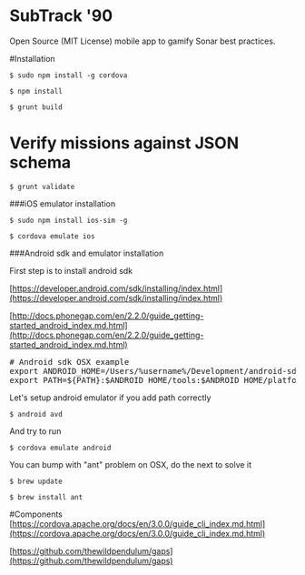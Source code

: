 SubTrack &#39;90
=======

Open Source (MIT License) mobile app to gamify Sonar best practices.

#Installation

```
$ sudo npm install -g cordova
```

```
$ npm install
```

```
$ grunt build
```

# Verify missions against JSON schema
```
$ grunt validate
```


###iOS emulator installation

```
$ sudo npm install ios-sim -g
```

```
$ cordova emulate ios
```

###Android sdk and emulator installation

First step is to install android sdk

[https://developer.android.com/sdk/installing/index.html](https://developer.android.com/sdk/installing/index.html)

[http://docs.phonegap.com/en/2.2.0/guide_getting-started_android_index.md.html](http://docs.phonegap.com/en/2.2.0/guide_getting-started_android_index.md.html)

<pre>
# Android sdk OSX example
export ANDROID_HOME=/Users/%username%/Development/android-sdk-macosx
export PATH=${PATH}:$ANDROID_HOME/tools:$ANDROID_HOME/platform-tools
</pre>

Let's setup android emulator if you add path correctly

```
$ android avd
```

And try to run

```
$ cordova emulate android
```

You can bump with "ant" problem on OSX, do the next to solve it

```
$ brew update
```

```
$ brew install ant
```


#Components
[https://cordova.apache.org/docs/en/3.0.0/guide_cli_index.md.html](https://cordova.apache.org/docs/en/3.0.0/guide_cli_index.md.html)

[https://github.com/thewildpendulum/gaps](https://github.com/thewildpendulum/gaps)

